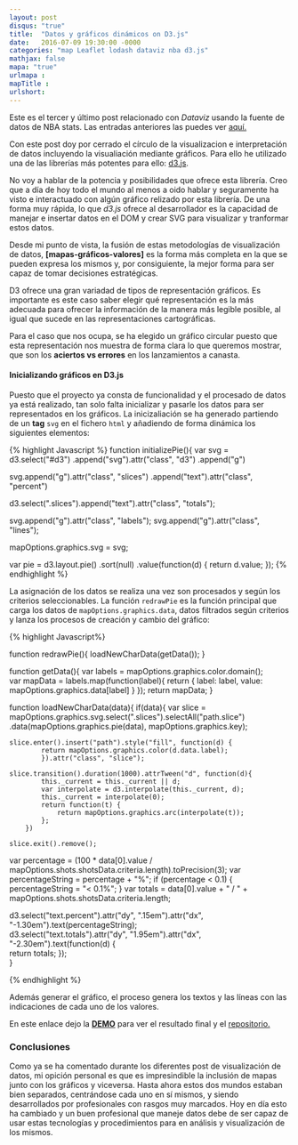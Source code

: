 ```yaml
---
layout: post
disqus: "true"
title:  "Datos y gráficos dinámicos on D3.js"
date:   2016-07-09 19:30:00 -0000
categories: "map Leaflet lodash dataviz nba d3.js"
mathjax: false
mapa: "true"
urlmapa :  
mapTitle :
urlshort:
---
```


Este es el tercer y último post relacionado con *Dataviz* usando la fuente de datos de NBA stats. Las entradas anteriores las puedes ver [aquí.](http://ccabanes.github.io/map/leaflet/lodash/dataviz/nba/2016/05/20/Shot-NBA-map/)

Con este post doy por cerrado el círculo de la visualizacion e interpretación de datos incluyendo la visualiación mediante gráficos.
Para ello he utilizado una de las librerías más potentes para ello: [d3.js](htttp://d3js.org).

No voy a hablar de la potencia y posibilidades que ofrece esta librería. Creo que a día de hoy todo el mundo al menos a oido hablar y seguramente ha visto e interactuado con algún gráfico relizado por esta librería.
De una forma muy rápida, lo que *d3.js* ofrece al desarrollador es la capacidad de manejar e insertar datos en el DOM y crear SVG para visualizar y tranformar estos datos.

Desde mi punto de vista, la fusión de estas metodologías de visualización de datos, **[mapas-gráficos-valores]** es la forma más completa en la que se pueden expresa los mismos y, por consiguiente, la mejor forma para ser capaz de tomar decisiones estratégicas.

D3 ofrece una gran variadad de tipos de representación gráficos. Es importante es este caso saber elegir qué representación es la más adecuada para ofrecer la información de la manera más legible posible, al igual que sucede en las representaciones cartográficas.

Para el caso que nos ocupa, se ha elegido un gráfico circular puesto que esta representación nos muestra de forma clara lo que queremos mostrar, que son los **aciertos vs errores** en los lanzamientos a canasta.

#### Inicializando gráficos en D3.js
Puesto que el proyecto ya consta de funcionalidad y el procesado de datos ya está realizado, tan solo falta inicializar y pasarle los datos para ser representados en los gráficos. La inicizaliación se ha generado partiendo de un  **tag** ```svg``` en el fichero ```html``` y añadiendo de forma dinámica los siguientes elementos:

{% highlight Javascript %}
function initializePie(){
var svg = d3.select("#d3")
    .append("svg").attr("class", "d3")
    .append("g")

svg.append("g").attr("class", "slices")
    .append("text").attr("class", "percent")

d3.select(".slices").append("text").attr("class", "totals");

svg.append("g").attr("class", "labels");
svg.append("g").attr("class", "lines");

mapOptions.graphics.svg = svg;

var pie = d3.layout.pie()
    .sort(null)
    .value(function(d) {
        return d.value;
    });
{% endhighlight %}

La asignación de los datos se realiza una vez son procesados y según los criterios seleccionables. La función ``` redrawPie ``` es la función principal que carga los datos de ```mapOptions.graphics.data```, datos filtrados según criterios y lanza los procesos de creación y cambio del gráfico:

{% highlight Javascript%}

function redrawPie(){
    loadNewCharData(getData());
}

function getData(){
    var labels = mapOptions.graphics.color.domain();    
    var mapData = labels.map(function(label){
		return { label: label, value: mapOptions.graphics.data[label] }
	});
    return mapData;
}

function loadNewCharData(data){
  if(data){
	var slice = mapOptions.graphics.svg.select(".slices").selectAll("path.slice")
		.data(mapOptions.graphics.pie(data), mapOptions.graphics.key);

	slice.enter().insert("path").style("fill", function(d) {
            return mapOptions.graphics.color(d.data.label);
            }).attr("class", "slice");

	slice.transition().duration(1000).attrTween("d", function(d){
			this._current = this._current || d;
			var interpolate = d3.interpolate(this._current, d);
			this._current = interpolate(0);
			return function(t) {
				return mapOptions.graphics.arc(interpolate(t));
			};
		})

	slice.exit().remove();

  var percentage = (100 * data[0].value / mapOptions.shots.shotsData.criteria.length).toPrecision(3);
  var percentageString = percentage + "%";
  if (percentage < 0.1) {
      percentageString = "< 0.1%";
  }
  var totals = data[0].value + " / " + mapOptions.shots.shotsData.criteria.length;

  d3.select("text.percent").attr("dy", ".15em").attr("dx", "-1.30em").text(percentageString);   
  d3.select("text.totals").attr("dy", "1.95em").attr("dx", "-2.30em").text(function(d) {                        
			return totals;
		});  
  }

{% endhighlight %}

Además generar el gráfico, el proceso genera los textos y las líneas con las indicaciones de cada uno de los valores.

En este enlace dejo la **[DEMO](http://ccabanes.github.io/map-demos/nba/nba_d3.html)** para ver el resultado final y el [repositorio.](https://github.com/ccabanes/map-demos/tree/master/nba)

### Conclusiones
Como ya se ha comentado durante los diferentes post de visualización de datos, mi opición personal es que es impresindible la inclusión de mapas junto con los gráficos y viceversa. Hasta ahora estos dos mundos estaban bien separados, centrándose cada uno en sí mismos, y siendo desarrollados por profesionales con rasgos muy marcados. Hoy en día esto ha cambiado y un buen profesional que maneje datos debe de ser capaz de usar estas tecnologías y procedimientos para en análisis y visualización de los mismos.
